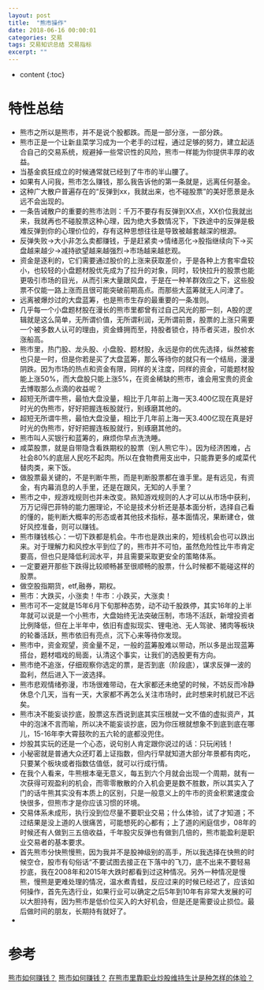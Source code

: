 ```yaml
---
layout: post
title:  "熊市操作"
date: 2018-06-16 00:00:01
categories: 交易
tags: 交易知识总结 交易指标
excerpt: ""
---
```


* content
{:toc}


# 特性总结
* 熊市之所以是熊市，并不是说个股都跌。而是一部分涨，一部分跌。
* 熊市正是一个让新韭菜学习成为一个老手的过程，通过足够的努力，建立起适合自己的交易系统，规避掉一些常识性的风险，熊市一样能为你提供丰厚的收益。
* 当基金疯狂成立的时候通常就已经到了牛市的半山腰了。
* 如果有人问我，熊市怎么赚钱，那么我告诉他的第一条就是，远离任何基金。
* 这种广大散户普遍存在的“反弹到xx，我就出来，也不碰股票”的美好愿景是永远不会出现的。
* 一条告诫散户的重要的熊市法则：千万不要存有反弹到XX点，XX价位我就出来，我就再也不碰股票这种心理，因为绝大多数情况下，下跌途中的反弹是极难反弹到你的心理价位的，存有这种思想往往是导致被越套越深的根源。
* 反弹失败→大小非怎么卖都赚钱，于是赶紧卖→情绪恶化→股指继续向下→买盘越来越少→减持欲望越来越强烈→市场越来越悲观。
* 资金是逐利的，它们需要通过股价的上涨来获取差价，于是各种上方套牢盘较小，也较轻的小盘题材股优先成为了拉升的对象，同时，较快拉升的股票也能更吸引市场的目光，从而引来大量跟风盘，于是在一种羊群效应之下，这些股票不仅能一路上涨而且很可能突破前期高点。而那些大蓝筹就无人问津了。
* 远离被爆炒过的大盘蓝筹，也是熊市生存的最重要的一条准则。
* 几乎每一个小盘题材股在漫长的熊市里都曾有过自己风光的那一刻，A股的逻辑就是这么简单，无所谓价值，无所谓利润，无所谓前景，股票的上涨只需要一个被多数人认可的理由，资金蜂拥而至，持股者锁仓，持币者买进，股价水涨船高。
* 熊市里，热门股、龙头股、小盘股、题材股，永远是你的优先选择，纵然被套也只是一时，但是你若是买了大盘蓝筹，那么等待你的就只有一个结局，漫漫阴跌。因为市场的热点和资金有限，同样的关注度，同样的资金，可能题材股能上涨50%，而大盘股只能上涨5%，在资金稀缺的熊市，谁会用宝贵的资金去博取那么点滴的收益呢？
* 超短无所谓牛熊，最怕大盘没量，相比于几年前上海一天3.400亿现在真是好时光的伪熊市，好好把握连板股就行，别琢磨其他的。
* 超短无所谓牛熊，最怕大盘没量，相比于几年前上海一天3.400亿现在真是好时光的伪熊市，好好把握连板股就行，别琢磨其他的。
* 熊市叫人买银行和蓝筹的，麻烦你早点洗洗睡。
* 咸菜股票，就是自带隐含看跌期权的股票（别人熊它牛）。因为经济困难，占社会80%的底层人民吃不起肉。所以在食物费用支出中，只能靠更多的咸菜代替肉类，来下饭。
* 做股票最关键的，不是判断牛熊，而是判断股票都在谁手里。是有远见，有资金，有内幕消息的人手里，还是在跟风，无知的人手里？
* 熊市之中，规游戏规则也并未改变。熟知游戏规则的人才可以从市场中获利，万万记得巴菲特的能力圈理论，不论是技术分析还是基本面分析，选择自己看的懂的，能判断大概率的形态或者其他技术指标，基本面情况，果断建仓，做好风控准备，则可以赚钱。
* 熊市赚钱核心：一切下跌都是机会。牛市也是跌出来的，短线机会也可以跌出来。对于理解力和风控水平到位了的，熊市并不可怕，虽然危险性比牛市肯定要高，但也只是降低利润水平，并且需要采取更安全的策略体系。
* 一定要避开那些下跌得比较顺畅甚至很顺畅的股票，什么时候都不能碰这样的股票。
* 做空股指期货，etf,融券，期权。
* 熊市：大跌买，小涨卖！牛市：小跌买，大涨卖！
* 熊市可不一定就是15年6月下旬那种态势，动不动千股跌停，其实16年的上半年就可以说是一个小熊市，大盘始终无法突破压制，市场不活跃，新增投资者比例降低，但在上半年中，依旧有虚拟现实、锂电池、无人驾驶、猪肉等板块的轮番活跃，熊市依旧有亮点，沉下心来等待你发现。
* 熊市中，资金观望，资金量不足，一般的蓝筹股难以带动，所以多是出现蓝筹搭台，题材唱戏的局面，认清这个事实，让我们的选股更有方向。
* 熊市绝不追涨，仔细观察你选定的票，是否到底（阶段底），谋求反弹一波的盈利，然后进入下一波选择。
* 熊市悲观情绪弥漫，市场很难带动，在大家都还未绝望的时候，不妨反而冷静休息个几天，当有一天，大家都不再怎么关注市场时，此时想来时机就已不远矣。
* 熊市决不能妄谈抄底，股票这东西说到底其实压根就一文不值的虚拟资产，其中的泡沫不言而喻，所以决不能妄谈抄底，因为你压根就想象不到底到底在哪儿，15-16年李大霄鼓吹的五六轮的底都没兜住。
* 炒股其实玩的还是一个心态，说句别人肯定跟你说过的话：只玩闲钱！
* 小秘密就是普通大众还盯着上证指数，但内行早就知道大部分年景都有肉吃，只要某个板块或者指数估值低，就可以行成行情。
* 在我个人看来，牛熊根本毫无意义，每五到六个月就会出现一个周期，就有一次获得可观盈利的机会，而零零散散的介入机会更是数不胜数，所以其实入了门的话牛熊其实没有本质上的区别，只是一般意义上的牛市的资金积累速度会快很多，但熊市才是你应该习惯的环境。
* 交易体系未成形，执行没到位尽量不要职业交易；什么体验，试了才知道；不过结果是没上道的人很痛苦，可能想死的心都有；上了道的闲庭信步，08年的时候还有人做到三五倍收益，千年股灾反弹也有做到几倍的，熊市能盈利是职业交易者的基本要求。
* 首先熊市分快熊慢熊，因为我并不是股神级别的高手，所以我选择在快熊的时候空仓，股市有句俗话“不要试图去接正在下落中的飞刀，底不出来不要轻易抄底，我在2008年和2015年大跌时都看到过这种情况。另外一种情况是慢熊，慢熊是更难处理的情况，温水煮青蛙，反应过来的时候已经迟了，应该如何操作，首先先选行业，如果行业可以确定之后5年到10年有非常大发展的可以大胆持有，因为熊市是低价位买入的大好机会，但是还是需要设止损位。最后做时间的朋友，长期持有就好了。
* 


# 参考
[熊市如何赚钱？](https://www.zhihu.com/question/27290431)
[熊市如何赚钱？](https://jingyan.baidu.com/article/67508eb4194da49cca1ce4c8.html)
[在熊市里靠职业炒股维持生计是种怎样的体验？](https://www.zhihu.com/question/41284930)





























